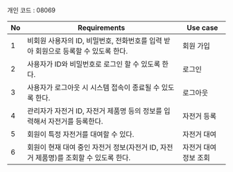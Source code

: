 개인 코드 : 08069

| No  | Requirements | Use case |
| --- | ------------ | -------- |
| 1 | 비회원 사용자의 ID, 비밀번호, 전화번호를 입력 받아 회원으로 등록할 수 있도록 한다. | 회원 가입 |
| 2 | 사용자가 ID와 비밀번호로 로그인 할 수 있도록 한다. | 로그인 |
| 3 | 사용자가 로그아웃 시 시스템 접속이 종료될 수 있도록 한다. | 로그아웃 |
| 4 | 관리자가 자전거 ID, 자전거 제품명 등의 정보를 입력해서 자전거를 등록한다. | 자전거 등록 |
| 5 | 회원이 특정 자전거를 대여할 수 있다. | 자전거 대여 |
| 6 | 회원이 현재 대여 중인 자전거 정보(자전거 ID, 자전거 제품명)를 조회할 수 있도록 한다. | 자전거 대여 정보 조회 |
